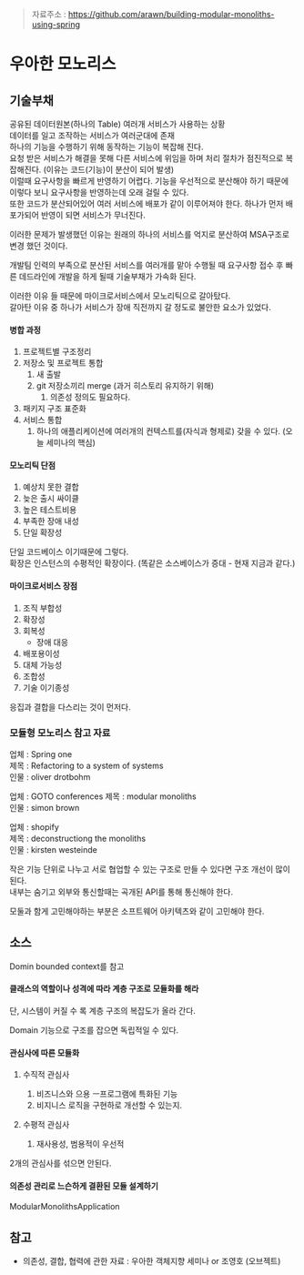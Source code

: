 > 자료주소 : https://github.com/arawn/building-modular-monoliths-using-spring  

# 우아한 모노리스

## 기술부채

공유된 데이터원본(하나의 Table) 여러개 서비스가 사용하는 상황  
데이터를 일고 조작하는 서비스가 여러군대에 존재  
하나의 기능을 수행하기 위해 동작하는 기능이 복잡해 진다.  
요청 받은 서비스가 해결을 못해 다른 서비스에 위임을 하며 처리 절차가 점진적으로 복잡해진다. (이유는 코드(기능)이 분산이 되어 발생)  
이럴때 요구사항을 빠르게 반영하기 어렵다. 기능을 우선적으로 분산해야 하기 때문에 이렇다 보니 요구사항을 반영하는데 오래 걸릴 수 있다.  
또한 코드가 분산되어있어 여러 서비스에 배포가 같이 이루어져야 한다. 하나가 먼저 배포가되어 반영이 되면 서비스가 무너진다.  

이러한 문제가 발생했던 이유는 원래의 하나의 서비스를 억지로 분산하여 MSA구조로 변경 했던 것이다.  

개발팀 인력의 부족으로 분산된 서비스를 여러개를 맡아 수행될 때 요구사항 접수 후 빠른 데드라인에 개발을 하게 될때 기술부채가 가속화 된다.

이러한 이유 들 때문에 마이크로서비스에서 모노리틱으로 갈아탔다.  
갈아탄 이유 중 하나가 서비스가 장애 직전까지 갈 정도로 불안한 요소가 있었다. 

#### 병합 과정
1. 프로젝트별 구조정리
2. 저장소 및 프로젝트 통합
    1. 새 출발
    2. git 저장소끼리 merge (과거 히스토리 유지하기 위해)
        1. 의존성 정의도 필요하다.
3. 패키지 구조 표준화
4. 서비스 통합
    1. 하나의 애플리케이션에 여러개의 컨텍스트를(자식과 형제로) 갖을 수 있다. (오늘 세미나의 핵심)


#### 모노리틱 단점
1. 예상치 못한 결합
2. 늦은 출시 싸이클
3. 높은 테스트비용
4. 부족한 장애 내성
5. 단일 확장성

단일 코드베이스 이기때문에 그렇다.  
확장은 인스턴스의 수평적인 확장이다. (똑같은 소스베이스가 증대 - 현재 지금과 같다.)

#### 마이크로서비스 장점
1. 조직 부합성
2. 확장성
3. 회복성
    - 장애 대응
4. 배포용이성
5. 대체 가능성
6. 조합성
7. 기술 이기종성

응집과 결합을 다스리는 것이 먼저다. 

### 모듈형 모노리스 참고 자료

업체 : Spring one  
제목 : Refactoring to a system of systems  
인물 : oliver drotbohm  

업체 : GOTO conferences
제목 : modular monoliths  
인물 : simon brown  

업체 : shopify  
제목 : deconstructiong the monoliths  
인물 : kirsten westeinde
 



작은 기능 단위로 나누고 서로 협업할 수 있는 구조로 만들 수 있다면 구조 개선이 많이 된다.  
내부는 숨기고 외부와 통신할때는 곡개된 API를 통해 통신해야 한다.  

모둘과 함게 고민해야하는 부분은 소프트웨어 아키텍츠와 같이 고민해야 한다.  


## 소스
Domin bounded context를 참고  

#### 클래스의 역할이나 성격에 따라 계층 구조로 모듈화를 해라 
단, 시스템이 커질 수 록 계층 구조의 복잡도가 올라 간다.  

Domain 기능으로 구조를 잡으면 독립적일 수 있다.

#### 관심사에 따른 모듈화
1. 수직적 관심사
    1. 비즈니스와 으용 ㅡ프로그램에 특화된 기능
    2. 비지니스 로직을 구현하로 개선할 수 있는지.

2. 수평적 관심사
    1. 재사용성, 범용적이 우선적

2개의 관심사를 섞으면 안된다.

#### 의존성 관리로 느슨하게 결환된 모듈 설계하기

ModularMonolithsApplication


## 참고
- 의존성, 결합, 협력에 관한 자료 : 우아한 객체지향 세미나 or 조영호 (오브젝트)


